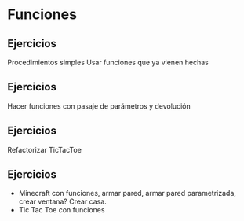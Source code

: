 # Funciones

## Ejercicios
Procedimientos simples
Usar funciones que ya vienen hechas

## Ejercicios
Hacer funciones con pasaje de parámetros y devolución

## Ejercicios 
Refactorizar TicTacToe

## Ejercicios 
* Minecraft con funciones, armar pared, armar pared parametrizada, crear ventana? Crear casa.
* Tic Tac Toe con funciones
